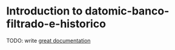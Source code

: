 # Introduction to datomic-banco-filtrado-e-historico

TODO: write [great documentation](http://jacobian.org/writing/what-to-write/)
